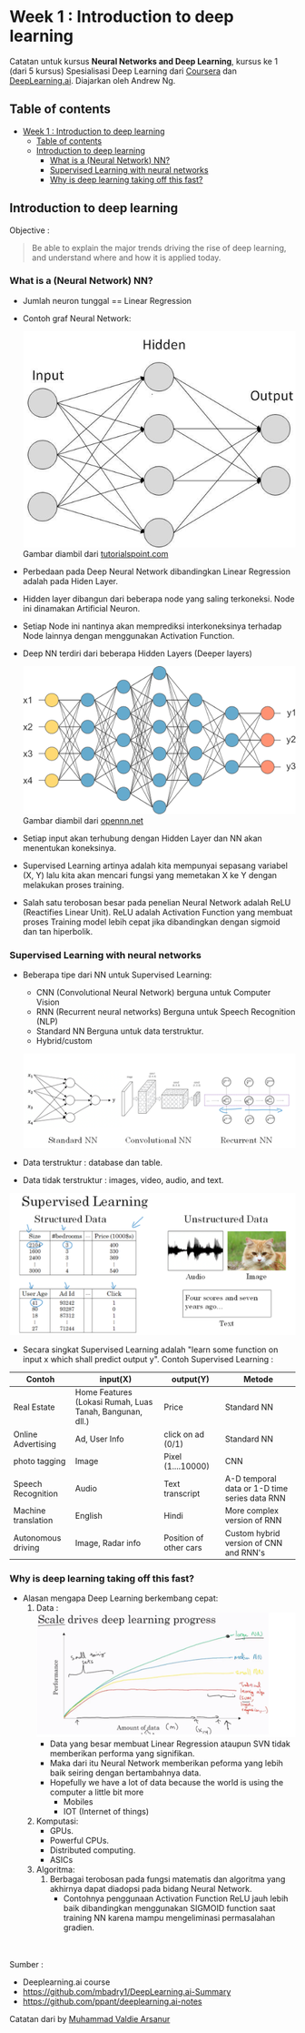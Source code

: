 # Week 1 : Introduction to deep learning
Catatan untuk kursus **Neural Networks and Deep Learning**, kursus ke 1 (dari 5 kursus) Spesialisasi Deep Learning dari [Coursera](https://www.coursera.org/specializations/deep-learning) dan [DeepLearning.ai](http://deeplearning.ai/). Diajarkan oleh Andrew Ng.

## Table of contents

- [Week 1 : Introduction to deep learning](#week-1--introduction-to-deep-learning)
  - [Table of contents](#table-of-contents)
  - [Introduction to deep learning](#introduction-to-deep-learning)
    - [What is a (Neural Network) NN?](#what-is-a-neural-network-nn)
    - [Supervised Learning with neural networks](#supervised-learning-with-neural-networks)
    - [Why is deep learning taking off this fast?](#why-is-deep-learning-taking-off-this-fast)


## Introduction to deep learning
Objective :
> Be able to explain the major trends driving the rise of deep learning, and understand where and how it is applied today.

### What is a (Neural Network) NN?
- Jumlah neuron tunggal == Linear Regression
- Contoh graf Neural Network:

  ![](images/week1/others/01.jpg)
  Gambar diambil dari [tutorialspoint.com](tutorialspoint.com)

- Perbedaan pada Deep Neural Network dibandingkan Linear Regression adalah pada Hiden Layer. 
- Hidden layer dibangun dari beberapa node yang saling terkoneksi. Node ini dinamakan Artificial Neuron.
- Setiap Node ini nantinya akan memprediksi interkoneksinya terhadap Node lainnya dengan menggunakan Activation Function.
- Deep NN terdiri dari beberapa Hidden Layers (Deeper layers)
  
  ![](images/week1/others/02.png)
  Gambar diambil dari [opennn.net](opennn.net)

- Setiap input akan terhubung dengan Hidden Layer dan NN akan menentukan koneksinya.
- Supervised Learning artinya adalah kita mempunyai sepasang variabel (X, Y) lalu kita akan mencari fungsi yang memetakan X ke Y dengan melakukan proses training.
- Salah satu terobosan besar pada penelian Neural Network adalah ReLU (Reactifies Linear Unit). ReLU adalah Activation Function yang membuat proses Training model lebih cepat jika dibandingkan dengan sigmoid dan tan hiperbolik.

### Supervised Learning with neural networks
- Beberapa tipe dari NN untuk Supervised Learning:
  - CNN (Convolutional Neural Network) berguna untuk Computer Vision
  - RNN (Recurrent neural networks) Berguna untuk Speech Recognition (NLP)
  - Standard NN Berguna untuk data terstruktur.
  - Hybrid/custom
  
  ![](images/week1/nn-example.png)

- Data terstruktur : database dan table.
- Data tidak terstruktur : images, video, audio, and text.

![](images/week1/supervised-learning.png)

- Secara singkat Supervised Learning adalah "learn some function on input x which shall predict output y". Contoh Supervised Learning :

|Contoh|input(X)|output(Y)|Metode|
|---|---|---|---|
|Real Estate|Home Features (Lokasi Rumah, Luas Tanah, Bangunan, dll.)|Price|Standard NN|
|Online Advertising|Ad, User Info|click on ad (0/1)|Standard NN|
|photo tagging|Image|Pixel (1....10000)|CNN|
Speech Recognition|Audio|Text transcript|A-D temporal data or 1-D time series data RNN|
|Machine translation|English|Hindi|More complex version of RNN|
|Autonomous driving|Image, Radar info|Position of other cars|Custom hybrid version of CNN and RNN's|

### Why is deep learning taking off this fast?
- Alasan mengapa Deep Learning berkembang cepat:
  1. Data :
     ![](images/week1/scale-dl.png)
     - Data yang besar membuat Linear Regression ataupun SVN tidak memberikan performa yang signifikan.
     - Maka dari itu Neural Network memberikan peforma yang lebih baik seiring dengan bertambahnya data.
     - Hopefully we have a lot of data because the world is using the computer a little bit more
       - Mobiles
       - IOT (Internet of things)
  2. Komputasi:
     - GPUs.
     - Powerful CPUs.
     - Distributed computing.
     - ASICs
  3. Algoritma:
     1. Berbagai terobosan pada fungsi matematis dan algoritma yang akhirnya dapat diadopsi pada bidang Neural Network.
        - Contohnya penggunaan Activation Function ReLU jauh lebih baik dibandingkan menggunakan SIGMOID function saat training NN karena mampu mengeliminasi permasalahan gradien.

<br><br>
Sumber :
- Deeplearning.ai course
- https://github.com/mbadry1/DeepLearning.ai-Summary
- https://github.com/ppant/deeplearning.ai-notes

Catatan dari by [Muhammad Valdie Arsanur](mailto:mvasecondary@gmail.com)
